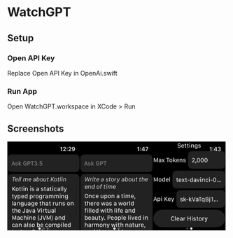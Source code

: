 # WatchGPT

## Setup

### Open API Key

Replace Open API Key in OpenAi.swift

### Run App

Open WatchGPT.workspace in XCode > Run


## Screenshots

<img src="https://github.com/kennycason/watchgpt/blob/main/sceenshots/chatgpt3.5.png?raw=true" width="33%" alt="ChatGPT3.5"/><img src="https://github.com/kennycason/watchgpt/blob/main/sceenshots/short_story01.png?raw=true" width="33%" alt="ChatGPT3.0" /><img src="https://github.com/kennycason/watchgpt/blob/main/sceenshots/settings.png?raw=true" width="33%" alt="Settings"/>
